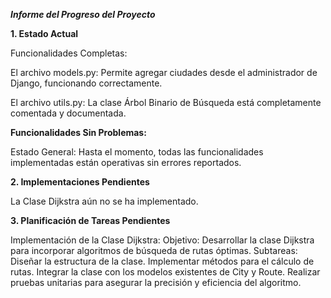 ***Informe del Progreso del Proyecto***

**1. Estado Actual**

Funcionalidades Completas:

El archivo models.py: Permite agregar ciudades desde el administrador de Django, funcionando correctamente.

El archivo utils.py: La clase Árbol Binario de Búsqueda está completamente comentada y documentada.

**Funcionalidades Sin Problemas:**

Estado General: Hasta el momento, todas las funcionalidades implementadas están operativas sin errores reportados.

**2. Implementaciones Pendientes**

La Clase Dijkstra aún no se ha implementado.

**3. Planificación de Tareas Pendientes**

Implementación de la Clase Dijkstra:
Objetivo: Desarrollar la clase Dijkstra para incorporar algoritmos de búsqueda de rutas óptimas.
Subtareas:
Diseñar la estructura de la clase.
Implementar métodos para el cálculo de rutas.
Integrar la clase con los modelos existentes de City y Route.
Realizar pruebas unitarias para asegurar la precisión y eficiencia del algoritmo.

